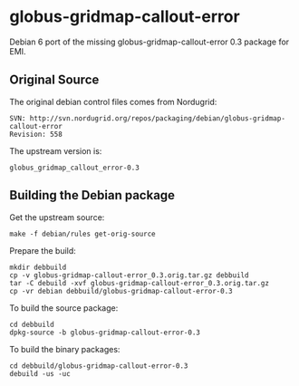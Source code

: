 globus-gridmap-callout-error
============================

Debian 6 port of the missing globus-gridmap-callout-error 0.3 package for EMI.

Original Source
---------------
The original debian control files comes from Nordugrid:

    SVN: http://svn.nordugrid.org/repos/packaging/debian/globus-gridmap-callout-error
    Revision: 558

The upstream version is:

    globus_gridmap_callout_error-0.3


Building the Debian package
--------------------------

Get the upstream source:

    make -f debian/rules get-orig-source

Prepare the build:

    mkdir debbuild
    cp -v globus-gridmap-callout-error_0.3.orig.tar.gz debbuild
    tar -C debuild -xvf globus-gridmap-callout-error_0.3.orig.tar.gz
    cp -vr debian debbuild/globus-gridmap-callout-error-0.3

To build the source package:

    cd debbuild
    dpkg-source -b globus-gridmap-callout-error-0.3
    
    
To build the binary packages:

    cd debbuild/globus-gridmap-callout-error-0.3
    debuild -us -uc
